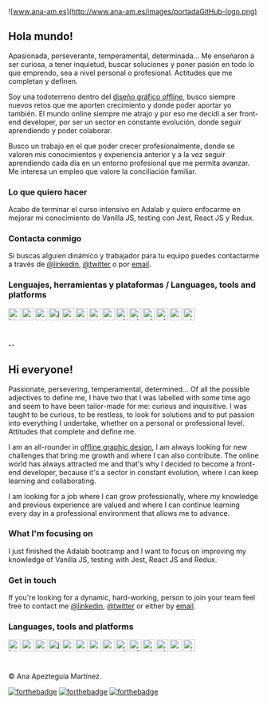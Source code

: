 ![www.ana-am.es](http://www.ana-am.es/images/portadaGitHub-logo.png)

## Hola mundo!

Apasionada, perseverante, temperamental, determinada… Me enseñaron a ser curiosa, a tener inquietud, buscar soluciones y poner pasión en todo lo que emprendo, sea a nivel personal o profesional. Actitudes que me completan y definen.

Soy una todoterreno dentro del [diseño gráfico offline](http://www.ana-am.es), busco siempre nuevos retos que me aporten crecimiento y donde poder aportar yo también. El mundo online siempre me atrajo y por eso me decidí a ser front-end developer, por ser un sector en constante evolución, donde seguir aprendiendo y poder colaborar.

Busco un trabajo en el que poder crecer profesionalmente, donde se valoren mis conocimientos y experiencia anterior y a la vez seguir aprendiendo cada día en un entorno profesional que me permita avanzar. Me interesa un empleo que valore la conciliación familiar.
<br>

### Lo que quiero hacer

Acabo de terminar el curso intensivo en Adalab y quiero enfocarme en mejorar mi conocimiento de Vanilla JS, testing con Jest, React JS y Redux.
<br>

### Contacta conmigo

Si buscas alguien dinámico y trabajador para tu equipo puedes contactarme a través de [@linkedin](https://www.linkedin.com/in/anaapezteguiamartinez/), [@twitter](https://twitter.com/anadisena) o por [email](mailto:hola@ana-am.es).
<br>

### Lenguajes, herramientas y plataformas / Languages, tools and platforms

<img align="left" alt="html 5" title="html 5" height="24" width="24" src="https://cdn.jsdelivr.net/npm/simple-icons@v4/icons/html5.svg" />
<img align="left" alt="css 3" title="css 3" height="24" width="24" src="https://cdn.jsdelivr.net/npm/simple-icons@v4/icons/css3.svg" />
<img align="left" alt="sass" title="sass" height="24" width="24" src="https://cdn.jsdelivr.net/npm/simple-icons@v4/icons/sass.svg" />
<img align="left" alt="javascript" title="javascript"height="24" width="24" src="https://cdn.jsdelivr.net/npm/simple-icons@v4/icons/javascript.svg" />
<img align="left" alt="react" title="react" height="24" width="24" src="https://cdn.jsdelivr.net/npm/simple-icons@v4/icons/react.svg" />
<img align="left" alt="node js" title="node js" height="24" width="24" src="https://cdn.jsdelivr.net/npm/simple-icons@v4/icons/node-dot-js.svg" />
<img align="left" alt="express" title="express" height="24" width="24" src="https://cdn.jsdelivr.net/npm/simple-icons@v4/icons/express.svg" />
<img align="left" alt="wordpress" title="wordpress" height="24" width="24" src="https://cdn.jsdelivr.net/npm/simple-icons@v4/icons/wordpress.svg" />
<img align="left" alt="adobe illustrator" title="adobe illustrator" height="24" width="24" src="https://cdn.jsdelivr.net/npm/simple-icons@v4/icons/adobeillustrator.svg" />
<img align="left" alt="adobe photoshop" title="adobe photoshop" height="24" width="24" src="https://cdn.jsdelivr.net/npm/simple-icons@v4/icons/adobephotoshop.svg" />
<img align="left" alt="adobe indesign" title="adobe indesign" height="24" width="24" src="https://cdn.jsdelivr.net/npm/simple-icons@v4/icons/adobeindesign.svg" />
<img align="left" alt="adobe creative cloud" title="adobe creative cloud" height="24" width="24" src="https://cdn.jsdelivr.net/npm/simple-icons@v4/icons/adobecreativecloud.svg"/>
<img align="left" alt="mac" title="mac" height="24" width="24" src="https://cdn.jsdelivr.net/npm/simple-icons@v4/icons/apple.svg" />
<img align="left" alt="windows xp" title="windows xp" height="24" width="24" src="https://cdn.jsdelivr.net/npm/simple-icons@v4/icons/windowsxp.svg" />
<br><br><br>

--

## Hi everyone!

Passionate, persevering, temperamental, determined... Of all the possible adjectives to define me, I have two that I was labelled with some time ago and seem to have been tailor-made for me: curious and inquisitive. I was taught to be curious, to be restless, to look for solutions and to put passion into everything I undertake, whether on a personal or professional level. Attitudes that complete and define me.

I am an all-rounder in [offline graphic design](http://www.ana-am.es), I am always looking for new challenges that bring me growth and where I can also contribute. The online world has always attracted me and that's why I decided to become a front-end developer, because it's a sector in constant evolution, where I can keep learning and collaborating.

I am looking for a job where I can grow professionally, where my knowledge and previous experience are valued and where I can continue learning every day in a professional environment that allows me to advance.
<br>

### What I'm focusing on

I just finished the Adalab bootcamp and I want to focus on improving my knowledge of Vanilla JS, testing with Jest, React JS and Redux.
<br>

### Get in touch

If you're looking for a dynamic, hard-working, person to join your team feel free to contact me [@linkedin](https://www.linkedin.com/in/anaapezteguiamartinez/), [@twitter](https://twitter.com/anadisena) or either by [email](mailto:hola@ana-am.es).
<br>

### Languages, tools and platforms

<img align="left" alt="html 5" title="html 5" height="24" width="24" src="https://cdn.jsdelivr.net/npm/simple-icons@v4/icons/html5.svg" />
<img align="left" alt="css 3" title="css 3" height="24" width="24" src="https://cdn.jsdelivr.net/npm/simple-icons@v4/icons/css3.svg" />
<img align="left" alt="sass" title="sass" height="24" width="24" src="https://cdn.jsdelivr.net/npm/simple-icons@v4/icons/sass.svg" />
<img align="left" alt="javascript" title="javascript"height="24" width="24" src="https://cdn.jsdelivr.net/npm/simple-icons@v4/icons/javascript.svg" />
<img align="left" alt="react" title="react" height="24" width="24" src="https://cdn.jsdelivr.net/npm/simple-icons@v4/icons/react.svg" />
<img align="left" alt="node js" title="node js" height="24" width="24" src="https://cdn.jsdelivr.net/npm/simple-icons@v4/icons/node-dot-js.svg" />
<img align="left" alt="express" title="express" height="24" width="24" src="https://cdn.jsdelivr.net/npm/simple-icons@v4/icons/express.svg" />
<img align="left" alt="wordpress" title="wordpress" height="24" width="24" src="https://cdn.jsdelivr.net/npm/simple-icons@v4/icons/wordpress.svg" />
<img align="left" alt="adobe illustrator" title="adobe illustrator" height="24" width="24" src="https://cdn.jsdelivr.net/npm/simple-icons@v4/icons/adobeillustrator.svg" />
<img align="left" alt="adobe photoshop" title="adobe photoshop" height="24" width="24" src="https://cdn.jsdelivr.net/npm/simple-icons@v4/icons/adobephotoshop.svg" />
<img align="left" alt="adobe indesign" title="adobe indesign" height="24" width="24" src="https://cdn.jsdelivr.net/npm/simple-icons@v4/icons/adobeindesign.svg" />
<img align="left" alt="adobe creative cloud" title="adobe creative cloud" height="24" width="24" src="https://cdn.jsdelivr.net/npm/simple-icons@v4/icons/adobecreativecloud.svg"/>
<img align="left" alt="mac" title="mac" height="24" width="24" src="https://cdn.jsdelivr.net/npm/simple-icons@v4/icons/apple.svg" />
<img align="left" alt="windows xp" title="windows xp" height="24" width="24" src="https://cdn.jsdelivr.net/npm/simple-icons@v4/icons/windowsxp.svg" />
<br><br><br>

© Ana Apezteguía Martínez.

[![forthebadge](https://forthebadge.com/images/badges/built-with-love.svg)](https://forthebadge.com) [![forthebadge](https://forthebadge.com/images/badges/makes-people-smile.svg)](https://forthebadge.com) [![forthebadge](https://forthebadge.com/images/badges/powered-by-responsibility.svg)](https://forthebadge.com)

